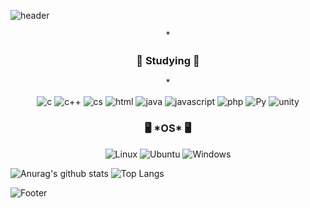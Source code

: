 ![header](https://capsule-render.vercel.app/api?type=venom&text=Rapidswap)
<div align="center">
*<h3>📖 Studying 📖</h3>*


![c](https://img.shields.io/badge/C-00599C?style=for-the-badge&logo=c&logoColor=white)
![c++](https://img.shields.io/badge/C%2B%2B-00599C?style=for-the-badge&logo=c%2B%2B&logoColor=white)
![cs](https://img.shields.io/badge/C%23-239120?style=for-the-badge&logo=c-sharp&logoColor=white)
![html](https://img.shields.io/badge/HTML-239120?style=for-the-badge&logo=html5&logoColor=white)
![java](https://img.shields.io/badge/Java-ED8B00?style=for-the-badge&logo=openjdk&logoColor=white)
![javascript](https://img.shields.io/badge/JavaScript-F7DF1E?style=for-the-badge&logo=JavaScript&logoColor=white)
![php](https://img.shields.io/badge/PHP-777BB4?style=for-the-badge&logo=php&logoColor=white)
![Py](https://img.shields.io/badge/Python-3776AB?style=for-the-badge&logo=python&logoColor=white)
![unity](https://img.shields.io/badge/Unity-100000?style=for-the-badge&logo=unity&logoColor=white)

<h3>🖥️ *OS* 🖥️</h3>

![Linux](https://img.shields.io/badge/Linux-FCC624?style=for-the-badge&logo=linux&logoColor=black)
![Ubuntu](https://img.shields.io/badge/Ubuntu-E95420?style=for-the-badge&logo=ubuntu&logoColor=white)
![Windows](https://img.shields.io/badge/Windows-0078D6?style=for-the-badge&logo=windows&logoColor=white)
</div>


![Anurag's github stats](https://github-readme-stats.vercel.app/api?username=rapidswap)
![Top Langs](https://github-readme-stats.vercel.app/api/top-langs/?username=rapidswap&layout=compact)

![Footer](https://capsule-render.vercel.app/api?type=waving&color=auto&height=200&section=footer)
